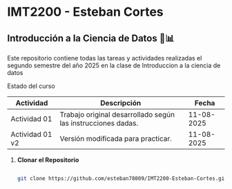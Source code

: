 # IMT2200 - Esteban Cortes

## Introducción a la Ciencia de Datos 🧪📊

Este repositorio contiene todas las tareas y actividades realizadas el segundo semestre del año 2025 en la clase de Introduccion a la ciencia de datos

Estado del curso

| Actividad | Descripción | Fecha |
|-----------|-------------|-------|
| Actividad 01 | Trabajo original desarrollado según las instrucciones dadas. | 11-08-2025 |
| Actividad 01 v2 | Versión modificada para practicar. | 11-08-2025 |





1. **Clonar el Repositorio**
   ```bash

   git clone https://github.com/esteban78009/IMT2200-Esteban-Cortes.git

